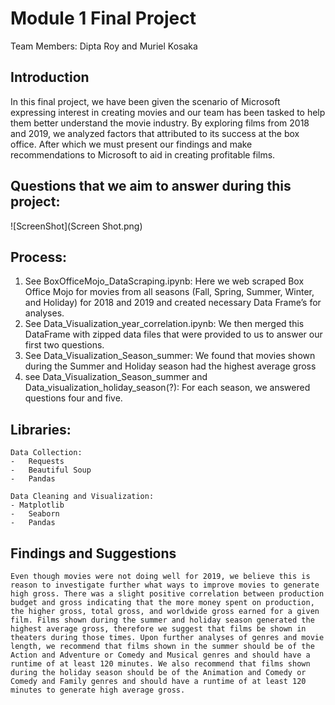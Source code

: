 # Module 1 Final Project
Team Members: Dipta Roy and Muriel Kosaka

## Introduction

In this final project, we have been given the scenario of Microsoft expressing interest in creating movies and our team has been tasked to help them better understand the movie industry. By exploring films from 2018 and 2019, we analyzed factors that attributed to its success at the box office. After which we must present our findings and make recommendations to Microsoft to aid in creating profitable films. 

## Questions that we aim to answer during this project:

![ScreenShot](Screen Shot.png)

## Process:

1)	See BoxOfficeMojo_DataScraping.ipynb: Here we web scraped Box Office Mojo for movies from all seasons (Fall, Spring, Summer, Winter, and Holiday) for 2018 and 2019 and created necessary Data Frame’s for analyses.
2)	See Data_Visualization_year_correlation.ipynb: We then merged this DataFrame with zipped data files that were provided to us to answer our first two questions.
3)	See Data_Visualization_Season_summer: We found that movies shown during the Summer and Holiday season had the highest average gross
4)	see Data_Visualization_Season_summer and Data_visualization_holiday_season(?): For each season, we answered questions four and five.

## Libraries:

    Data Collection:
    -	Requests
    -	Beautiful Soup
    -	Pandas
    
    Data Cleaning and Visualization:
    - Matplotlib
    -	Seaborn
    -	Pandas


## Findings and Suggestions

	Even though movies were not doing well for 2019, we believe this is reason to investigate further what ways to improve movies to generate high gross. There was a slight positive correlation between production budget and gross indicating that the more money spent on production, the higher gross, total gross, and worldwide gross earned for a given film. Films shown during the summer and holiday season generated the highest average gross, therefore we suggest that films be shown in theaters during those times. Upon further analyses of genres and movie length, we recommend that films shown in the summer should be of the Action and Adventure or Comedy and Musical genres and should have a runtime of at least 120 minutes. We also recommend that films shown during the holiday season should be of the Animation and Comedy or Comedy and Family genres and should have a runtime of at least 120 minutes to generate high average gross. 

